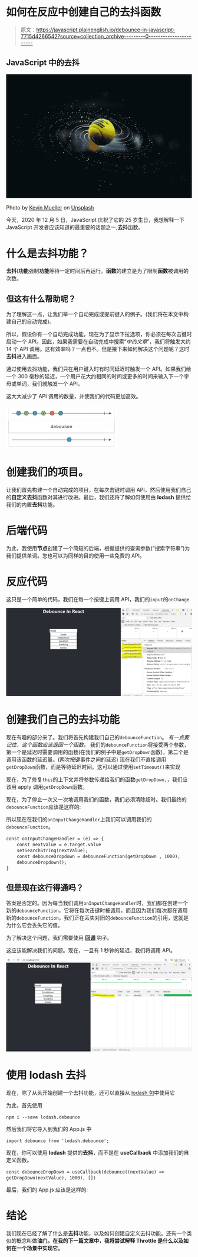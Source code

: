 # 如何在反应中创建自己的去抖函数

> 原文：<https://javascript.plainenglish.io/debounce-in-javascript-7715d4266542?source=collection_archive---------0----------------------->

## JavaScript 中的去抖

![](img/f38bd0972b8889421dbc7b86313f52a6.png)

Photo by [Kevin Mueller](https://unsplash.com/@kevinmueller?utm_source=medium&utm_medium=referral) on [Unsplash](https://unsplash.com?utm_source=medium&utm_medium=referral)

今天，2020 年 12 月 5 日，JavaScript 庆祝了它的 25 岁生日，我想解释一下 JavaScript 开发者应该知道的最重要的话题之一,**去抖**函数。

# 什么是去抖功能？

**去抖**(**功能**强制**功能**等待一定时间后再运行。**函数**的建立是为了限制**函数**被调用的次数。

## 但这有什么帮助呢？

为了理解这一点，让我们举一个自动完成或提前键入的例子。(我们将在本文中构建自己的自动完成)。

所以，假设你有一个自动完成功能，现在为了显示下拉选项，你必须在每次击键时启动一个 API。因此，如果我需要在自动完成中搜索“*中的文章*”，我们将触发大约 14 个 API 调用。这有效率吗？一点也不。但是接下来如何解决这个问题呢？这时**去抖**进入画面。

通过使用去抖功能，我们只在用户键入时有时间延迟时触发一个 API。如果我们给一个 300 毫秒的延迟，一个用户花大约相同的时间或更多的时间来输入下一个字母或单词，我们就触发一个 API。

这大大减少了 API 调用的数量，并使我们的代码更加高效。

![](img/92edd5a6bc048785bc94e7e18a58debb.png)

# 创建我们的项目。

让我们首先构建一个自动完成的项目，在每次击键时调用 API，然后使用我们自己的**自定义去抖**函数对其进行改进。最后，我们还将了解如何使用由 **lodash** 提供给我们的内置**去抖**功能。

# 后端代码

为此，我使用**节点**创建了一个简短的后端，根据提供的查询参数(“搜索字符串”)为我们提供单词。您也可以为同样的目的使用一些免费的 API。

# 反应代码

这只是一个简单的代码，我们在每一个按键上调用 API，我们的`input`的`onChange`

![](img/d552084ec39502f1ab01a2ec973a9789.png)

# 创建我们自己的去抖功能

现在有趣的部分来了。我们将首先构建我们自己的`debounceFunction`。
*有一点要记住，这个函数应该返回一个函数。*
我们的`debounceFunction`将接受两个参数，第一个是延迟时需要调用的函数(在我们的例子中是`getDropDown`函数)，第二个是调用该函数的延迟量。(两次按键事件之间的延迟)
现在我们不直接调用`getDropDown`函数，而是等待延迟时间。这可以通过使用`setTimeout()`来实现

现在，为了修复`this`的上下文并将参数传递给我们的函数`getDropDown,`，我们应该用 apply 调用`getDropDown`函数。

现在，为了停止一次又一次地调用我们的函数，我们必须清除超时。我们最终的`debounceFunction`应该是这样的:

所以现在在我们的`onInputChangeHandler`上我们可以调用我们的`debounceFunction`。

```
const onInputChangeHandler = (e) => {
    const nextValue = e.target.value
    setSearchString(nextValue);
    const debounceDropdown = debounceFunction(getDropDown , 1000);
    debounceDropdown();
}
```

## 但是现在这行得通吗？

答案是否定的。因为每当我们调用`onInputChangeHandler`时，我们都在创建一个新的`debounceFunction`，它将在每次击键时被调用，而且因为我们每次都在调用新的`debounceFunction`，我们正在丢失对旧的`debounceFunction`的引用，这就是为什么它会丢失它的值。

为了解决这个问题，我们需要使用 [**回调**](https://reactjs.org/docs/hooks-reference.html) 钩子。

这应该能解决我们的问题。现在，一旦有 1 秒钟的延迟，我们将调用 API。

![](img/c2124a132fe5ea19d8a590d9ddc04725.png)

# 使用 lodash 去抖

现在，除了从头开始创建一个去抖功能，还可以直接从 [lodash 包](https://www.npmjs.com/package/lodash.debounce)中使用它

为此，首先使用

```
npm i --save lodash.debounce
```

然后我们将它导入到我们的 App.js 中

```
import debounce from 'lodash.debounce';
```

现在，你可以使用 **lodash** 提供的**去抖**，而不是在 **useCallback** 中添加我们的自定义函数。

```
const debounceDropDown = useCallback(debounce((nextValue) => getDropDown(nextValue), 1000), [])
```

最后，我们的 App.js 应该是这样的:

# 结论

我们现在已经了解了什么是**去抖**功能，以及如何创建自定义去抖功能。还有一个类似的概念叫做**油门。在我的下一篇文章中，我将尝试解释 Throttle 是什么以及如何在一个场景中实现它。**